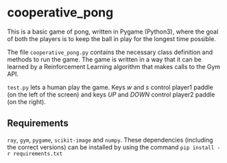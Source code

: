 # cooperative_pong
This is a basic game of pong, written in Pygame (Python3), where the goal of both the players is to keep the ball in play for the longest time possible.

The file `cooperative_pong.py` contains the necessary class definition and methods to run the game. The game is written in a way that it can be learned by a Reinforcement Learning algorithm that makes calls to the Gym API.

`test.py` lets a human play the game. Keys *w* and *s* control player1 paddle (on the left of the screen) and keys *UP* and *DOWN* control player2 paddle (on the right).

## Requirements
`ray`, `gym`, `pygame`, `scikit-image` and `numpy`.
These dependencies (including the correct versions) can be installed by using the command `pip install -r requirements.txt`
